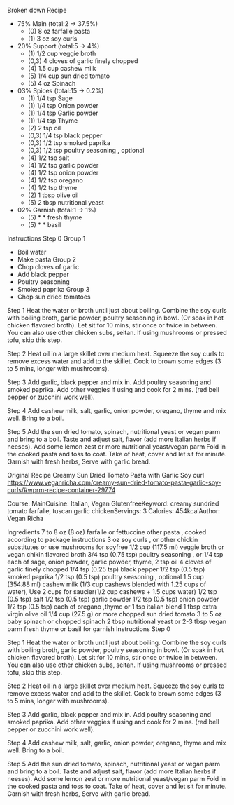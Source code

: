 
Broken down
Recipe
 * 75% Main (total:2 -> 37.5%)
	* (0) 8 oz farfalle pasta
	* (1) 3 oz soy curls
 * 20% Support (total:5 -> 4%)	
	* (1) 1/2 cup veggie broth
	* (0,3) 4 cloves of garlic finely chopped
	* (4) 1.5 cup cashew milk 
	* (5) 1/4 cup sun dried tomato
	* (5) 4 oz Spinach
 * 03% Spices (total:15 -> 0.2%)
 	* (1) 1/4 tsp Sage
	* (1) 1/4 tsp Onion powder
	* (1) 1/4 tsp Garlic powder
	* (1) 1/4 tsp Thyme
	* (2) 2 tsp oil
	* (0,3) 1/4 tsp black pepper
	* (0,3) 1/2 tsp smoked paprika
	* (0,3) 1/2 tsp poultry seasoning , optional
	* (4) 1/2 tsp salt
	* (4) 1/2 tsp garlic powder
	* (4) 1/2 tsp onion powder
	* (4) 1/2 tsp oregano
	* (4) 1/2 tsp thyme
	* (2) 1 tbsp olive oil
	* (5) 2 tbsp nutritional yeast
 * 02% Garnish (total:1 -> 1%)
	* (5) * * fresh thyme 
	* (5) * * basil 
	
Instructions
Step 0
Group 1
 * Boil water
 * Make pasta
Group 2
 * Chop cloves of garlic
 * Add black pepper
 * Poultry seasoning
 * Smoked paprika
Group 3
 * Chop sun dried tomatoes
 
Step 1
Heat the water or broth until just about boiling. Combine the soy curls with boiling broth, garlic powder, poultry seasoning in bowl. (Or soak in hot chicken flavored broth). Let sit for 10 mins, stir once or twice in between. You can also use other chicken subs, seitan. If using mushrooms or pressed tofu, skip this step.

Step 2
Heat oil in a large skillet over medium heat. Squeeze the soy curls to remove excess water and add to the skillet. Cook to brown some edges (3 to 5 mins, longer with mushrooms).

Step 3
Add garlic, black pepper and mix in. Add poultry seasoning and smoked paprika. Add other veggies if using and cook for 2 mins.  (red bell pepper or zucchini work well).

Step 4
Add cashew milk, salt, garlic, onion powder, oregano, thyme and mix well. Bring to a boil.

Step 5
Add the sun dried tomato, spinach, nutritional yeast or vegan parm and bring to a boil. Taste and adjust salt, flavor (add more Italian herbs if neeses). Add some lemon zest or more nutritional yeast/vegan parm  Fold in the cooked pasta and toss to coat. Take of heat, cover and let sit for minute. Garnish with fresh herbs, Serve with garlic bread.


Original Recipe
Creamy Sun Dried Tomato Pasta with Garlic Soy curl
https://www.veganricha.com/creamy-sun-dried-tomato-pasta-garlic-soy-curls/#wprm-recipe-container-29774

Course: MainCuisine: Italian, Vegan GlutenfreeKeyword: creamy sundried tomato farfalle, tuscan garlic chickenServings: 
3
Calories: 454kcalAuthor: Vegan Richa

Ingredients
	7 to 8 oz (8 oz) farfalle or fettuccine other pasta , cooked according to package instructions
	3 oz soy curls , or other chickin substitutes or use mushrooms for soyfree
	1/2 cup (117.5 ml) veggie broth or vegan chikin flavored broth
	3/4 tsp (0.75 tsp) poultry seasoning , or 1/4 tsp each of sage, onion powder, garlic powder, thyme,
	2 tsp oil
	4 cloves of garlic finely chopped
	1/4 tsp (0.25 tsp) black pepper
	1/2 tsp (0.5 tsp) smoked paprika
	1/2 tsp (0.5 tsp) poultry seasoning , optional
	1.5 cup (354.88 ml) cashew milk (1/3 cup cashews blended with 1.25 cups of water), Use 2 cups for saucier(1/2 cup cashews + 1.5 cups water)
	1/2 tsp (0.5 tsp) salt
	1/2 tsp (0.5 tsp) garlic powder
	1/2 tsp (0.5 tsp) onion powder
	1/2 tsp (0.5 tsp) each of oregano ,thyme or 1 tsp italian blend
	1 tbsp extra virgin olive oil
	1/4 cup (27.5 g) or more chopped sun dried tomato
	3 to 5 oz baby spinach or chopped spinach
	2 tbsp nutritional yeast or 2-3 tbsp vegan parm
	fresh thyme or basil for garnish
Instructions
Step 0

Step 1
Heat the water or broth until just about boiling. Combine the soy curls with boiling broth, garlic powder, poultry seasoning in bowl. (Or soak in hot chicken flavored broth). Let sit for 10 mins, stir once or twice in between. You can also use other chicken subs, seitan. If using mushrooms or pressed tofu, skip this step.

Step 2
Heat oil in a large skillet over medium heat. Squeeze the soy curls to remove excess water and add to the skillet. Cook to brown some edges (3 to 5 mins, longer with mushrooms).

Step 3
Add garlic, black pepper and mix in. Add poultry seasoning and smoked paprika. Add other veggies if using and cook for 2 mins.  (red bell pepper or zucchini work well).

Step 4
Add cashew milk, salt, garlic, onion powder, oregano, thyme and mix well. Bring to a boil.

Step 5
Add the sun dried tomato, spinach, nutritional yeast or vegan parm and bring to a boil. Taste and adjust salt, flavor (add more Italian herbs if neeses). Add some lemon zest or more nutritional yeast/vegan parm  Fold in the cooked pasta and toss to coat. Take of heat, cover and let sit for minute. Garnish with fresh herbs, Serve with garlic bread.






















